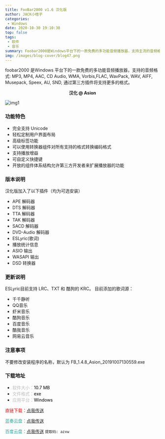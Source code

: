 ```yaml
---
title: FooBar2000 v1.6 汉化版
author: JACK小桔子
categories: 
 - Windows
date: 2020-10-30 19:10:30
top: false
tags: 
 - 软件
 - 音乐
summary: Foobar2000是Windows平台下的一款免费的多功能音频播放器，支持主流的音频格式
img: /images/blog-cover/blog47.png
---
```

foobar2000 是Windows 平台下的一款免费的多功能音频播放器，支持的音频格式: MP3, MP4, AAC, CD Audio, WMA, Vorbis,FLAC, WavPack, WAV, AIFF, Musepack, Speex, AU, SND, 通过第三方插件将支持更多的格式。

**<center>汉化 @ Asion</center>**

![img1](/images/blog/blog47/img1.png "© JACK小桔子")

### 功能特色
* 完全支持 Unicode
* 轻松定制用户界面布局
* 高级标签功能
* 可以使用转换器组件对所有支持的格式转换编码格式
* 支持播放增益
* 可自定义快捷键
* 开放的组件体系结构允许第三方开发者来扩展播放器的功能

### 版本说明
汉化版加入了以下插件（均为可选安装）
* APE 解码器
* DTS 解码器
* TTA 解码器
* TAK 解码器
* SACD 解码器
* DVD-Audio 解码器
* ESLyric(歌词)
* 播放统计信息
* ASIO 输出
* WASAPI 输出
* DSD 转换器

### 更新说明
ESLyric目前支持 LRC、TXT 和 酷狗的 KRC。
目前添加的歌词源：
* 千千静听
* QQ音乐
* 虾米音乐
* 酷狗音乐
* 百度音乐
* 酷我音乐
* 网易云音乐

### 注意事项
不要修改安装程序的名称，默认为 FB_1.4.8_Asion_20191007130559.exe

### 下载地址
* <font color = #bcbcbc>软件大小：</font><font color = #000000>10.7 MB</font>
* <font color = #bcbcbc>文件格式：</font><font color = #000000>exe</font>
* <font color = #bcbcbc>应用平台：</font><font color = #000000>Windows</font>

<font color = #ff0000>直链下载：</font>[点我传送](https://vipxjz.vercel.app/resources/blog47/FB_1.6_Asion_20200929000317.exe)

<font color = #26a59a>蓝奏云盘：</font>[点我传送](https://xjz3103.lanzoux.com/i2Pd9hvyjhi)

<font color = #26a59a>百度云盘：</font>[点我传送](https://pan.baidu.com/s/1O6tIG1zGfhxf2DA756PvNQ)  `提取码: azxw`